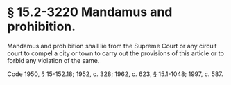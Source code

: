 # § 15.2-3220 Mandamus and prohibition.

<p>Mandamus and prohibition shall lie from the Supreme Court or any circuit court to compel a city or town to carry out the provisions of this article or to forbid any violation of the same.</p><p>Code 1950, § 15-152.18; 1952, c. 328; 1962, c. 623, § 15.1-1048; 1997, c. 587.</p>